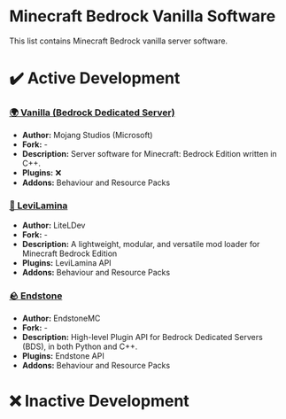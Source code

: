 # Minecraft Bedrock Vanilla Software
This list contains Minecraft Bedrock vanilla server software.

# ✔️ Active Development
### [🌍 Vanilla (Bedrock Dedicated Server)](https://www.minecraft.net/download/server/bedrock)
- **Author:** Mojang Studios (Microsoft)
- **Fork:** -
- **Description:** Server software for Minecraft: Bedrock Edition written in C++.
- **Plugins:** ❌
- **Addons:** Behaviour and Resource Packs

### [🍃 LeviLamina](https://github.com/LiteLDev/LeviLamina)
- **Author:** LiteLDev
- **Fork:** -
- **Description:** A lightweight, modular, and versatile mod loader for Minecraft Bedrock Edition
- **Plugins:** LeviLamina API
- **Addons:** Behaviour and Resource Packs

### [🪨 Endstone](https://github.com/EndstoneMC/endstone)
- **Author:** EndstoneMC
- **Fork:** -
- **Description:** High-level Plugin API for Bedrock Dedicated Servers (BDS), in both Python and C++.
- **Plugins:** Endstone API
- **Addons:** Behaviour and Resource Packs

# ❌ Inactive Development
